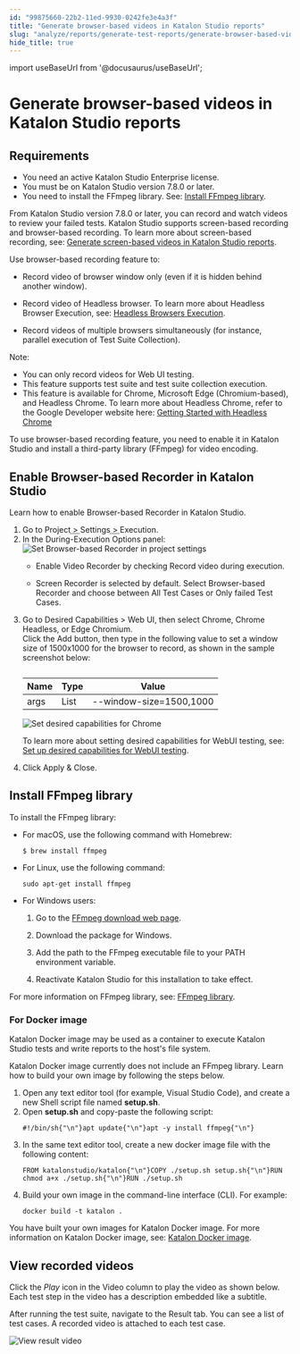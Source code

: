 ```yaml
---
id: "99875660-22b2-11ed-9930-0242fe3e4a3f"
title: "Generate browser-based videos in Katalon Studio reports"
slug: "analyze/reports/generate-test-reports/generate-browser-based-videos-in-katalon-studio-reports"
hide_title: true
---
```

import useBaseUrl from '@docusaurus/useBaseUrl';


# <a id="id" class="anchor_top_offset"/><a id="ariaid-title1" class="anchor_top_offset"/>Generate browser-based videos in <span xmlns="http://www.w3.org/1999/xhtml" className="ph">Katalon Studio</span>  reports


## Requirements

<div xmlns="http://www.w3.org/1999/xhtml" className="p"><ul className="ul"><li className="li">You need an active <span className="ph">Katalon Studio Enterprise</span> license.</li><li className="li">You must be on <span className="ph">Katalon Studio</span> version 7.8.0 or later.</li><li className="li">You need to install the FFmpeg library. See: <a className="xref" href="#id_2">Install FFmpeg library</a>.</li></ul></div>
<p xmlns="http://www.w3.org/1999/xhtml" className="p">From <span className="ph">Katalon Studio</span> version 7.8.0 or later, you can record and watch videos to review your failed tests. <span className="ph">Katalon Studio</span> supports screen-based recording and browser-based recording. To learn more about screen-based recording, see: <a className="xref" href="/docs/analyze/reports/generate-test-reports/generate-screen-based-videos-in-katalon-studio-reports">Generate screen-based videos in <span className="ph">Katalon Studio</span> reports</a>.</p> 
<div xmlns="http://www.w3.org/1999/xhtml" className="p">Use browser-based recording feature to:<ul className="ul"><li className="li"><p className="p">Record video of browser window only (even if it is hidden behind another window).</p></li><li className="li"><p className="p">Record video of Headless browser. To learn more about Headless Browser Execution, see: <a className="xref" href="/docs/execute/execute-tests-with-katalon-studio/headless-browsers-execution-in-katalon-studio">Headless Browsers Execution</a>.</p> </li><li className="li"><p className="p"> Record videos of multiple browsers simultaneously (for instance, parallel execution of Test Suite Collection).</p></li></ul><div className="note note note_note"><span className="note__title">Note:</span> <ul className="ul"><li className="li">You can only record videos for Web UI testing.</li><li className="li">This feature supports test suite and test suite collection execution.</li><li className="li">This feature is available for Chrome, Microsoft Edge (Chromium-based), and Headless Chrome. To learn more about Headless Chrome, refer to the Google Developer website here: <a className="xref j-external-link" href="https://developers.google.com/web/updates/2017/04/headless-chrome" target="_blank">Getting Started with Headless Chrome</a></li></ul></div></div>
<p xmlns="http://www.w3.org/1999/xhtml" className="p">To use browser-based recording feature, you need to enable it in <span className="ph">Katalon Studio</span> and install a third-party library (FFmpeg) for video encoding.</p> 

## <a id="task-1628" class="anchor_top_offset"/>Enable Browser-based Recorder in <span xmlns="http://www.w3.org/1999/xhtml" className="ph">Katalon Studio</span> 

<section xmlns="http://www.w3.org/1999/xhtml" className="section context">Learn how to enable Browser-based Recorder in <span className="ph">Katalon Studio</span>.</section> 
<ol xmlns="http://www.w3.org/1999/xhtml" className="ol steps"><li className="li step stepexpand"><span className="ph cmd">Go to <span className="ph menucascade"><span className="ph uicontrol">Project</span><abbr title="and then"> &gt; </abbr><span className="ph uicontrol">Settings</span><abbr title="and then"> &gt; </abbr><span className="ph uicontrol">Execution</span></span>. </span></li><li className="li step stepexpand"><span className="ph cmd">In the <span className="ph uicontrol">During-Execution Options</span> panel:</span><div className="itemgroup stepresult">       <img className="image" width={700} src={useBaseUrl("/3c20ab10-9dec-11ed-998d-0242cfbc79b5.png")} alt="Set Browser-based Recorder in project settings" />                    <ul className="ul"><li className="li">           <p className="p">Enable Video Recorder by checking <span className="ph uicontrol">Record video during execution</span>.</p>         </li><li className="li">           <p className="p"><span className="ph uicontrol">Screen Recorder</span> is selected by default. Select <span className="ph uicontrol">Browser-based Recorder</span> and choose between <span className="ph uicontrol">All Test Cases</span> or <span className="ph uicontrol">Only failed Test Cases</span>.</p>         </li></ul>     </div></li><li className="li step stepexpand"><span className="ph cmd">Go to <span className="ph uicontrol">Desired Capabilities</span> &gt; <span className="ph uicontrol">Web UI</span>, then select <span className="ph uicontrol">Chrome</span>, <span className="ph uicontrol">Chrome Headless</span>, or <span className="ph uicontrol">Edge Chromium</span>.</span><div className="itemgroup stepresult">Click the <span className="ph uicontrol">Add</span> button, then type in the following value to set a window size of 1500x1000 for the browser to record, as shown in the sample screenshot below: <table className="table anchor_top_offset" id="task-1628__7f60bb7c-f179-43fb-9a79-676d35ca8ab7"><caption /><colgroup><col style={{width: '33.33333333333333%'}} /><col style={{width: '33.33333333333333%'}} /><col style={{width: '33.33333333333333%'}} /></colgroup><thead className="thead"><tr className><th className="entry anchor_top_offset" id="task-1628__7f60bb7c-f179-43fb-9a79-676d35ca8ab7__entry__1">Name</th><th className="entry anchor_top_offset" id="task-1628__7f60bb7c-f179-43fb-9a79-676d35ca8ab7__entry__2">Type</th><th className="entry anchor_top_offset" id="task-1628__7f60bb7c-f179-43fb-9a79-676d35ca8ab7__entry__3">Value</th></tr></thead><tbody className="tbody"><tr className><td className="entry" headers="task-1628__7f60bb7c-f179-43fb-9a79-676d35ca8ab7__entry__1 task-1628__7f60bb7c-f179-43fb-9a79-676d35ca8ab7__entry__2 task-1628__7f60bb7c-f179-43fb-9a79-676d35ca8ab7__entry__3 ">args</td><td className="entry" headers="task-1628__7f60bb7c-f179-43fb-9a79-676d35ca8ab7__entry__1 task-1628__7f60bb7c-f179-43fb-9a79-676d35ca8ab7__entry__2 task-1628__7f60bb7c-f179-43fb-9a79-676d35ca8ab7__entry__3 ">List</td><td className="entry" headers="task-1628__7f60bb7c-f179-43fb-9a79-676d35ca8ab7__entry__1 task-1628__7f60bb7c-f179-43fb-9a79-676d35ca8ab7__entry__2 task-1628__7f60bb7c-f179-43fb-9a79-676d35ca8ab7__entry__3 ">--window-size=1500,1000</td></tr></tbody></table><img className="image" width={700} src={useBaseUrl("/3c393c20-9dec-11ed-998d-0242cfbc79b5.png")} alt="Set desired capabilities for Chrome" /><p className="p">To learn more about setting desired capabilities for WebUI testing, see: <a className="xref" href="/docs/create-tests/manage-projects/project-settings/desired-capabilities/set-up-desired-capabilities-for-webui-testing-in-katalon-studio">Set up desired capabilities for WebUI testing</a>.</p></div></li><li className="li step stepexpand"><span className="ph cmd">Click <span className="ph uicontrol">Apply &amp; Close</span>.</span></li></ol> 

## <a id="id_2" class="anchor_top_offset"/>Install FFmpeg library

<div xmlns="http://www.w3.org/1999/xhtml" className="p">To install the FFmpeg library:<ul className="ul"><li className="li"><div className="p">For macOS, use the following command with Homebrew: <pre className="pre codeblock"><code>$ brew install ffmpeg</code></pre></div></li><li className="li"><div className="p">For Linux, use the following command: <pre className="pre codeblock"><code>sudo apt-get install ffmpeg</code></pre></div></li><li className="li"><div className="p">For Windows users: <ol className="ol"><li className="li"><p className="p">Go to the <a className="xref j-external-link" href="https://ffmpeg.org/download.html" target="_blank">FFmpeg download web page</a>.</p></li><li className="li"><p className="p">Download the package for Windows.</p></li><li className="li"><p className="p">Add the path to the FFmpeg executable file to your PATH environment variable.</p></li><li className="li"><p className="p">Reactivate <span className="ph">Katalon Studio</span> for this installation to take effect.</p></li></ol></div></li></ul></div>
<p xmlns="http://www.w3.org/1999/xhtml" className="p">For more information on FFmpeg library, see: <a className="xref j-external-link" href="https://ffmpeg.org/" target="_blank">FFmpeg library</a>.</p> 

### <a id="task-5317" class="anchor_top_offset"/>For Docker image

<p xmlns="http://www.w3.org/1999/xhtml" className="shortdesc">Katalon Docker image may be used as a container to execute <span className="ph">Katalon Studio</span> tests and write reports to the host's file system.</p> 
<section xmlns="http://www.w3.org/1999/xhtml" className="section context">Katalon Docker image currently does not include an FFmpeg library. Learn how to build your own image by following the  steps below.</section> 
<ol xmlns="http://www.w3.org/1999/xhtml" className="ol steps"><li className="li step stepexpand"><span className="ph cmd">Open any text editor tool (for example, Visual Studio Code), and create a new Shell script file named <strong className="ph b">setup.sh</strong>.</span></li><li className="li step stepexpand"><span className="ph cmd">Open <strong className="ph b">setup.sh</strong> and copy-paste the following script:</span><div className="itemgroup stepxmp">       <pre className="pre codeblock"><code>#!/bin/sh{"\n"}apt update{"\n"}apt -y install ffmpeg{"\n"}</code></pre>     </div></li><li className="li step stepexpand"><span className="ph cmd">In the same text editor tool, create a new docker image file with the following content:</span><div className="itemgroup stepxmp"><pre className="pre codeblock"><code>FROM katalonstudio/katalon{"\n"}COPY ./setup.sh setup.sh{"\n"}RUN chmod a+x ./setup.sh{"\n"}RUN ./setup.sh</code></pre></div></li><li className="li step stepexpand"><span className="ph cmd">Build your own image in the command-line interface (CLI). For example:</span><div className="itemgroup stepxmp">       <pre className="pre codeblock"><code>docker build -t katalon .</code></pre>     </div></li></ol> 
<section xmlns="http://www.w3.org/1999/xhtml" className="section result">You have built your own images for Katalon Docker image. For more information on Katalon Docker image, see: <a className="xref" href="#">Katalon Docker image</a>.</section> 

## <a id="concept-6849" class="anchor_top_offset"/>View recorded videos

<p xmlns="http://www.w3.org/1999/xhtml" className="p">Click the <em className="ph i">Play</em> icon in the <span className="ph uicontrol">Video</span> column to play the video as shown below. Each test step in the video has a description embedded like a subtitle.</p> 
<p xmlns="http://www.w3.org/1999/xhtml" className="p">After running the test suite, navigate to the <span className="ph uicontrol">Result</span> tab. You can see a list of test cases. A recorded video is attached to each test case.</p> 
<p xmlns="http://www.w3.org/1999/xhtml" className="p"><img className="image" width={700} src={useBaseUrl("/3c12c860-9dec-11ed-998d-0242cfbc79b5.png")} alt="View result video" /></p> 
